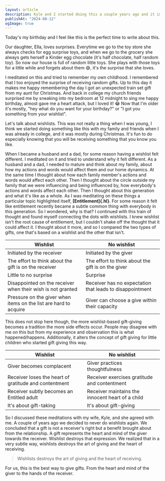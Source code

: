 ```yaml
---
layout: article
description: Kyle and I started doing this a couple years ago and it improved the quality of our gifts.
publishAt: "2024-08-12"
ogImage: true
---
```


Today's my birthday and I feel like this is the perfect time to write about this.

Our daughter, Ella, loves surprises. Everytime we go to the toy store she always checks for egg surprise toys, and 
when we go to the grocery she always gets herself a Kinder egg chocolate (it's half chocolate, half random toy). So 
now our house is full of random little toys. She plays with those toys for a little while and forgets about them 😅, 
it's the surprise that she loves.

I meditated on this and tried to remember my own childhood. I remembered that I too enjoyed the surprise of 
receiving random gifts. Up to this day it makes me happy remembering the day I got an unexpected train set gift from 
my aunt for Christmas. And back in college my church friends surprised me by sneaking into my bedroom at 12 midnight to 
sing me happy birthday, almost gave me a heart attack, but I loved it! 😂 Now that I'm older it's mostly, "hey what do 
you want for your birthday?" or "I got you something from your wishlist". 

Let's talk about wishlists. This was not really a thing when I was young, I think we started doing something like 
this with my family and friends when I was already in college, and it was mostly during Christmas. It's fun to do 
especially knowing that you will be receiving something that you know you like. 

When I became a husband and a dad, for some reason having a wishlist felt different. I meditated on it and tried to 
understand why it felt different. As a husband and a dad, I needed to mature and think about my family, about how my 
actions and words would affect them and our home dynamics. At the same time I thought about how each family member's 
actions and words would affect each other. Then I thought about the circle outside my family that we were 
influencing and being influenced by, how everybody's actions and words affect each other. Then I thought about this 
generation and what it's like as a whole. As I was meditating on these things a particular topic highlighted itself, 
**[Entitlement]{.hl}**. For some reason it felt like entitlement recently became a subtle common thing with 
everybody in this generation. So I wondered, why is that? I continued with this train of thought and found myself 
connecting the dots with wishlists. I knew wishlist isn't the root cause of entitlement, but I couldn't shake off the 
thought that it could affect it. I thought about it more, and so I compared the two types of gifts, one that's based on 
a wishlist and the other that isn't. 

| Wishlist                                                         | No wishlist                                              |
|------------------------------------------------------------------|----------------------------------------------------------|
| Initiated by the receiver                                        | Initiated by the giver                                   |
| The effort to think about the gift is on the receiver            | The effort to think about the gift is on the giver       |
| Little to no surprise                                            | Surprise                                                 |
| Disappointed on the receiver when their wish is not granted      | Receiver has no expectation that leads to disappointment |
| Pressure on the giver when items on the list are hard to acquire | Giver can choose a give within their capacity            |

This does not stop here though, the more wishlist-based gift-giving becomes a tradition the more side effects occur.
People may disagree with me on this but from my experience and observation this is what happened/happens. 
Additionally, it alters the concept of gift giving for little children who started gift giving this way.

| Wishlist                                              | No wishlist                                      |
|-------------------------------------------------------|--------------------------------------------------|
| Giver becomes complacent                              | Giver practices thoughtfulness                   |
| Receiver loses the heart of gratitude and contentment | Receiver exercises gratitude and contentment     |
| Receiver subtly becomes an Entitled adult             | Receiver maintains the innocent heart of a child |
| It's about gift-taking                                | It's about gift-giving                           |

So I discussed these meditations with my wife, Kyle, and she agreed with me. A couple of years ago we decided to 
never do wishlists again. We concluded that a gift is not a receiver's right but a benefit brought about from the 
relationship. A gift represents the heart and mind of the giver towards the receiver. Wishlist destroys that 
expression. We realized that in a very subtle way, wishlists destroys the art of giving and the heart of receiving.

> Wishlists destroys the art of giving and the heart of receiving.

For us, this is the best way to give gifts. From the heart and mind of the giver to the hands of the receiver.